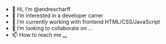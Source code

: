 - 👋 Hi, I’m @andrescharff
- 👀 I’m interested in a developer carrer
- 🌱 I’m currently working with frontend HTML/CSS/JavaScript
- 💞️ I’m looking to collaborate on ...
- 📫 How to reach me [...](https://www.linkedin.com/in/andrescharff/)

<!---
andrescharff/andrescharff is a ✨ special ✨ repository because its `README.md` (this file) appears on your GitHub profile.
You can click the Preview link to take a look at your changes.
--->
